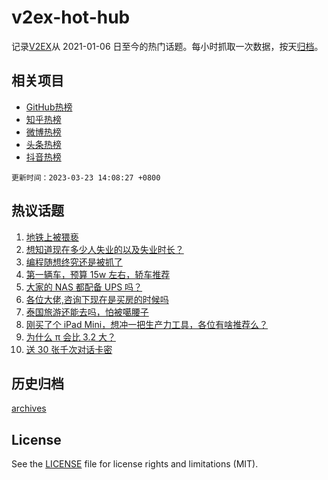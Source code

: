 # v2ex-hot-hub

 记录[V2EX](https://www.v2ex.com/)从 2021-01-06 日至今的热门话题。每小时抓取一次数据，按天[归档](archives)。
 
 ## 相关项目

- [GitHub热榜](https://github.com/snaildev/github-hot-hub)
- [知乎热榜](https://github.com/snaildev/zhihu-hot-hub)
- [微博热榜](https://github.com/snaildev/weibo-hot-hub)
- [头条热榜](https://github.com/snaildev/toutiao-hot-hub)
- [抖音热榜](https://github.com/snaildev/douyin-hot-hub)


 `更新时间：2023-03-23 14:08:27 +0800`

## 热议话题

1. [地铁上被猥亵](https://www.v2ex.com/t/926377)
1. [想知道现在多少人失业的以及失业时长？](https://www.v2ex.com/t/926412)
1. [编程随想终究还是被抓了](https://www.v2ex.com/t/926477)
1. [第一辆车，预算 15w 左右，轿车推荐](https://www.v2ex.com/t/926179)
1. [大家的 NAS 都配备 UPS 吗？](https://www.v2ex.com/t/926210)
1. [各位大佬,咨询下现在是买房的时候吗](https://www.v2ex.com/t/926397)
1. [泰国旅游还能去吗，怕被噶腰子](https://www.v2ex.com/t/926245)
1. [刚买了个 iPad Mini，想冲一把生产力工具，各位有啥推荐么？](https://www.v2ex.com/t/926190)
1. [为什么 π 会比 3.2 大？](https://www.v2ex.com/t/926432)
1. [送 30 张千次对话卡密](https://www.v2ex.com/t/926423)

## 历史归档

[archives](archives)

## License

See the [LICENSE](LICENSE) file for license rights and limitations (MIT).
